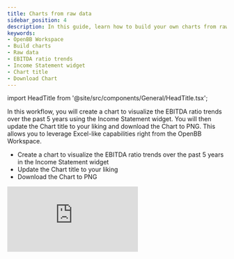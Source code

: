```yaml
---
title: Charts from raw data
sidebar_position: 4
description: In this guide, learn how to build your own charts from raw data using OpenBB Workspace. You will create a chart to visualize the EBITDA ratio trends over the past 5 years using the Income Statement widget, update the Chart title, and download the Chart to PNG.
keywords:
- OpenBB Workspace
- Build charts
- Raw data
- EBITDA ratio trends
- Income Statement widget
- Chart title
- Download Chart
---
```


import HeadTitle from '@site/src/components/General/HeadTitle.tsx';

<HeadTitle title="Charts from raw data | OpenBB Workspace Docs" />

In this workflow, you will create a chart to visualize the EBITDA ratio trends over the past 5 years using the Income Statement widget. You will then update the Chart title to your liking and download the Chart to PNG. This allows you to leverage Excel-like capabilities right from the OpenBB Workspace.

- Create a chart to visualize the EBITDA ratio trends over the past 5 years in the Income Statement widget
- Update the Chart title to your liking
- Download the Chart to PNG

<div style={{display: 'flex', justifyContent: 'center'}}>
    <iframe
        style={{width: '800px', height: '450px', display: 'block', margin: '0 auto'}}
        src="https://www.youtube.com/embed/XPxizW94tzM?si=xBVT14yK3U2ytmZZ"
        title="YouTube video player"
        frameBorder="0"
        allow="accelerometer; autoplay; clipboard-write; encrypted-media; gyroscope; picture-in-picture; web-share"
    />
</div>
